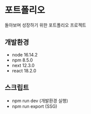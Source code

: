 # 포트폴리오
돌아보며 성장하기 위한 포트폴리오 프로젝트

## 개발환경
- node 16.14.2
- npm 8.5.0
- next 12.3.0
- react 18.2.0

## 스크립트
- npm run dev (개발환경 실행)
- npm run export (SSG)